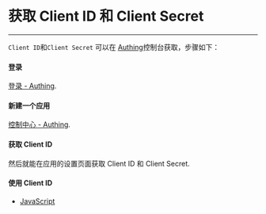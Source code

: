 # 获取 Client ID 和 Client Secret

----------

```Client ID```和```Client Secret``` 可以在 [Authing](http://authing.cn)控制台获取，步骤如下：

#### 登录

[登录 - Authing](http://authing.cn/login).

#### 新建一个应用

[控制中心 - Authing](http://authing.cn/dashboard).


#### 获取 Client ID

然后就能在应用的设置页面获取 Client ID 和 Client Secret.

#### 使用 Client ID

 - [JavaScript][JavaScript_LINK]

   [JavaScript_LINK]: /quick_start/javascript